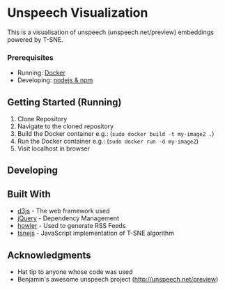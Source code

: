 # Unspeech Visualization

This is a visualisation of unspeech (unspeech.net/preview) embeddings powered by T-SNE. 

### Prerequisites
* Running:  [Docker](http://docker.io)
* Developing: [nodejs & npm](https://nodejs.org/en/)

## Getting Started (Running)

1. Clone Repository
2. Navigate to the cloned repository
3. Build the Docker container e.g.: (```sudo docker build -t my-image2 .```)
4. Run the Docker container e.g.: (```sudo docker run -d my-image2```)
5. Visit localhost in browser

## Developing


## Built With

* [d3js](http://www.dropwizard.io/1.0.2/docs/) - The web framework used
* [jQuery](https://maven.apache.org/) - Dependency Management
* [howler](https://rometools.github.io/rome/) - Used to generate RSS Feeds
* [tsnejs](https://github.com/scienceai/tsne-js) - JavaScript implementation of T-SNE algorithm

## Acknowledgments

* Hat tip to anyone whose code was used
* Benjamin's awesome unspeech project (http://unspeech.net/preview)
